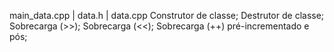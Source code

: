 main_data.cpp | data.h | data.cpp
  Construtor de classe;
  Destrutor de classe;
  Sobrecarga (>>);
  Sobrecarga (<<);
  Sobrecarga (++) pré-incrementado e pós;

